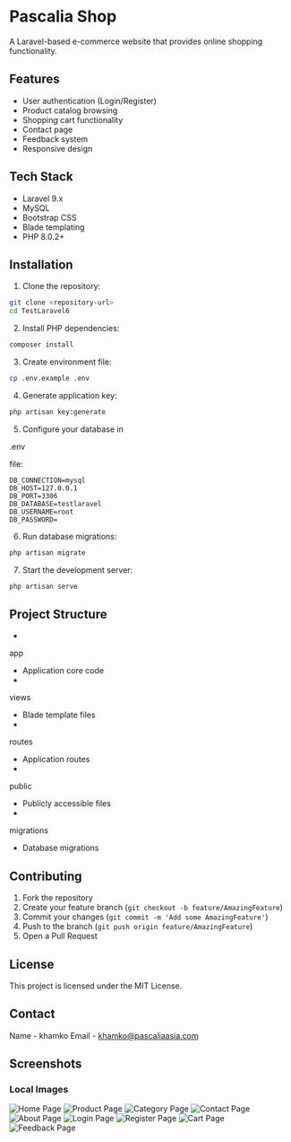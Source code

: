 
# Pascalia Shop

A Laravel-based e-commerce website that provides online shopping functionality.

## Features

- User authentication (Login/Register)
- Product catalog browsing
- Shopping cart functionality
- Contact page
- Feedback system
- Responsive design

## Tech Stack

- Laravel 9.x
- MySQL
- Bootstrap CSS
- Blade templating
- PHP 8.0.2+

## Installation

1. Clone the repository:
```sh
git clone <repository-url>
cd TestLaravel6
```

2. Install PHP dependencies:
```sh
composer install
```

3. Create environment file:
```sh
cp .env.example .env
```

4. Generate application key:
```sh
php artisan key:generate
```

5. Configure your database in 

.env

 file:
```
DB_CONNECTION=mysql
DB_HOST=127.0.0.1
DB_PORT=3306
DB_DATABASE=testlaravel
DB_USERNAME=root
DB_PASSWORD=
```

6. Run database migrations:
```sh
php artisan migrate
```

7. Start the development server:
```sh
php artisan serve
```

## Project Structure

- 

app

 - Application core code
- 

views

 - Blade template files
- 

routes

 - Application routes
- 

public

 - Publicly accessible files
- 

migrations

 - Database migrations

## Contributing

1. Fork the repository
2. Create your feature branch (`git checkout -b feature/AmazingFeature`)
3. Commit your changes (`git commit -m 'Add some AmazingFeature'`)
4. Push to the branch (`git push origin feature/AmazingFeature`)
5. Open a Pull Request

## License

This project is licensed under the MIT License.

## Contact

Name - khamko
Email - khamko@pascaliaasia.com

## Screenshots

### Local Images
![Home Page](Demo/home.jpg)
![Product Page](Demo/product.jpg)
![Category Page](Demo/category.jpg)
![Contact Page](Demo/contact.jpg)
![About Page](Demo/about.jpg)
![Login Page](Demo/login.jpg)
![Register Page](Demo/register.jpg)
![Cart Page](Demo/card.jpg)
![Feedback Page](Demo/feedback.jpg)




```


